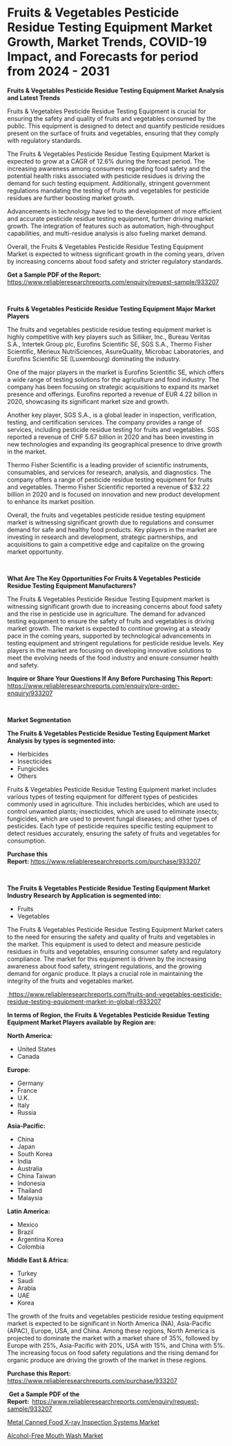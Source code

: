 <p><h1>Fruits & Vegetables Pesticide Residue Testing Equipment Market Growth, Market Trends, COVID-19 Impact, and Forecasts for period from 2024 - 2031</h1></p><p><strong>Fruits & Vegetables Pesticide Residue Testing Equipment Market Analysis and Latest Trends</strong></p>
<p><p>Fruits & Vegetables Pesticide Residue Testing Equipment is crucial for ensuring the safety and quality of fruits and vegetables consumed by the public. This equipment is designed to detect and quantify pesticide residues present on the surface of fruits and vegetables, ensuring that they comply with regulatory standards.</p><p>The Fruits & Vegetables Pesticide Residue Testing Equipment Market is expected to grow at a CAGR of 12.6% during the forecast period. The increasing awareness among consumers regarding food safety and the potential health risks associated with pesticide residues is driving the demand for such testing equipment. Additionally, stringent government regulations mandating the testing of fruits and vegetables for pesticide residues are further boosting market growth.</p><p>Advancements in technology have led to the development of more efficient and accurate pesticide residue testing equipment, further driving market growth. The integration of features such as automation, high-throughput capabilities, and multi-residue analysis is also fueling market demand.</p><p>Overall, the Fruits & Vegetables Pesticide Residue Testing Equipment Market is expected to witness significant growth in the coming years, driven by increasing concerns about food safety and stricter regulatory standards.</p></p>
<p><strong>Get a Sample PDF of the Report:&nbsp;</strong> <a href="https://www.reliableresearchreports.com/enquiry/request-sample/933207">https://www.reliableresearchreports.com/enquiry/request-sample/933207</a></p>
<p>&nbsp;</p>
<p><strong>Fruits & Vegetables Pesticide Residue Testing Equipment Major Market Players</strong></p>
<p><p>The fruits and vegetables pesticide residue testing equipment market is highly competitive with key players such as Silliker, Inc., Bureau Veritas S.A., Intertek Group plc, Eurofins Scientific SE, SGS S.A., Thermo Fisher Scientific, Mérieux NutriSciences, AsureQuality, Microbac Laboratories, and Eurofins Scientific SE (Luxembourg) dominating the industry.</p><p>One of the major players in the market is Eurofins Scientific SE, which offers a wide range of testing solutions for the agriculture and food industry. The company has been focusing on strategic acquisitions to expand its market presence and offerings. Eurofins reported a revenue of EUR 4.22 billion in 2020, showcasing its significant market size and growth.</p><p>Another key player, SGS S.A., is a global leader in inspection, verification, testing, and certification services. The company provides a range of services, including pesticide residue testing for fruits and vegetables. SGS reported a revenue of CHF 5.67 billion in 2020 and has been investing in new technologies and expanding its geographical presence to drive growth in the market.</p><p>Thermo Fisher Scientific is a leading provider of scientific instruments, consumables, and services for research, analysis, and diagnostics. The company offers a range of pesticide residue testing equipment for fruits and vegetables. Thermo Fisher Scientific reported a revenue of $32.22 billion in 2020 and is focused on innovation and new product development to enhance its market position.</p><p>Overall, the fruits and vegetables pesticide residue testing equipment market is witnessing significant growth due to regulations and consumer demand for safe and healthy food products. Key players in the market are investing in research and development, strategic partnerships, and acquisitions to gain a competitive edge and capitalize on the growing market opportunity.</p></p>
<p>&nbsp;</p>
<p><strong>What Are The Key Opportunities For Fruits & Vegetables Pesticide Residue Testing Equipment Manufacturers?</strong></p>
<p><p>The Fruits & Vegetables Pesticide Residue Testing Equipment market is witnessing significant growth due to increasing concerns about food safety and the rise in pesticide use in agriculture. The demand for advanced testing equipment to ensure the safety of fruits and vegetables is driving market growth. The market is expected to continue growing at a steady pace in the coming years, supported by technological advancements in testing equipment and stringent regulations for pesticide residue levels. Key players in the market are focusing on developing innovative solutions to meet the evolving needs of the food industry and ensure consumer health and safety.</p></p>
<p><strong>Inquire or Share Your Questions If Any Before Purchasing This Report:</strong> <a href="https://www.reliableresearchreports.com/enquiry/pre-order-enquiry/933207">https://www.reliableresearchreports.com/enquiry/pre-order-enquiry/933207</a></p>
<p>&nbsp;</p>
<p><strong>Market Segmentation</strong></p>
<p><strong>The Fruits & Vegetables Pesticide Residue Testing Equipment Market Analysis by types is segmented into:</strong></p>
<p><ul><li>Herbicides</li><li>Insecticides</li><li>Fungicides</li><li>Others</li></ul></p>
<p><p>Fruits & Vegetables Pesticide Residue Testing Equipment market includes various types of testing equipment for different types of pesticides commonly used in agriculture. This includes herbicides, which are used to control unwanted plants; insecticides, which are used to eliminate insects; fungicides, which are used to prevent fungal diseases; and other types of pesticides. Each type of pesticide requires specific testing equipment to detect residues accurately, ensuring the safety of fruits and vegetables for consumption.</p></p>
<p><strong>Purchase this Report:&nbsp;</strong><a href="https://www.reliableresearchreports.com/purchase/933207">https://www.reliableresearchreports.com/purchase/933207</a></p>
<p>&nbsp;</p>
<p><strong>The Fruits & Vegetables Pesticide Residue Testing Equipment Market Industry Research by Application is segmented into:</strong></p>
<p><ul><li>Fruits</li><li>Vegetables</li></ul></p>
<p><p>The Fruits & Vegetables Pesticide Residue Testing Equipment Market caters to the need for ensuring the safety and quality of fruits and vegetables in the market. This equipment is used to detect and measure pesticide residues in fruits and vegetables, ensuring consumer safety and regulatory compliance. The market for this equipment is driven by the increasing awareness about food safety, stringent regulations, and the growing demand for organic produce. It plays a crucial role in maintaining the integrity of the fruits and vegetables market.</p></p>
<p><a href="https://www.reliableresearchreports.com/fruits-and-vegetables-pesticide-residue-testing-equipment-market-in-global-r933207">&nbsp;https://www.reliableresearchreports.com/fruits-and-vegetables-pesticide-residue-testing-equipment-market-in-global-r933207</a></p>
<p><strong>In terms of Region, the Fruits & Vegetables Pesticide Residue Testing Equipment Market Players available by Region are:</strong></p>
<p>
    <p> <strong> North America: </strong>
        <ul>
            <li>United States</li>
            <li>Canada</li>
        </ul>
        </p> 
    <p> <strong> Europe: </strong>
        <ul>
            <li>Germany</li>
            <li>France</li>
            <li>U.K.</li>
            <li>Italy</li>
            <li>Russia</li>
        </ul>
        </p> 
    <p> <strong> Asia-Pacific: </strong>
        <ul>
            <li>China</li>
            <li>Japan</li>
            <li>South Korea</li>
            <li>India</li>
            <li>Australia</li>
            <li>China Taiwan</li>
            <li>Indonesia</li>
            <li>Thailand</li>
            <li>Malaysia</li>
        </ul>
        </p> 
    <p> <strong> Latin America: </strong>
        <ul>
            <li>Mexico</li>
            <li>Brazil</li>
            <li>Argentina Korea</li>
            <li>Colombia</li>
        </ul>
        </p> 
    <p> <strong> Middle East & Africa: </strong>
        <ul>
            <li>Turkey</li>
            <li>Saudi</li>
            <li>Arabia</li>
            <li>UAE</li>
            <li>Korea</li>
        </ul>
    </p>
    </p>
<p><p>The growth of the fruits and vegetables pesticide residue testing equipment market is expected to be significant in North America (NA), Asia-Pacific (APAC), Europe, USA, and China. Among these regions, North America is projected to dominate the market with a market share of 35%, followed by Europe with 25%, Asia-Pacific with 20%, USA with 15%, and China with 5%. The increasing focus on food safety regulations and the rising demand for organic produce are driving the growth of the market in these regions.</p></p>
<p><strong>Purchase this Report: </strong><a href="https://www.reliableresearchreports.com/purchase/933207">https://www.reliableresearchreports.com/purchase/933207</a></p>
<p>&nbsp;<strong>Get a Sample PDF of the Report:&nbsp;&nbsp;</strong><a href="https://www.reliableresearchreports.com/enquiry/request-sample/933207">https://www.reliableresearchreports.com/enquiry/request-sample/933207</a></p>
<p><strong></strong></p>
<p><p><a href="https://github.com/lbird53714/Market-Research-Report-List-4/blob/main/metal-canned-food-x-ray-inspection-systems-market.md">Metal Canned Food X-ray Inspection Systems Market</a></p><p><a href="https://issuu.com/reportprime-2/docs/alcohol-free-mouth-wash-market-size-2030.pptx">Alcohol-Free Mouth Wash Market</a></p></p>